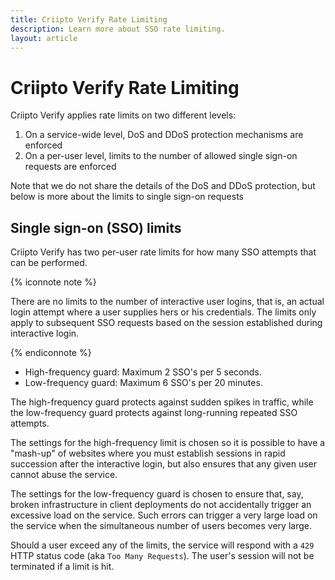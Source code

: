 ```yaml
---
title: Criipto Verify Rate Limiting
description: Learn more about SSO rate limiting.
layout: article
---
```

# Criipto Verify Rate Limiting

Criipto Verify applies rate limits on two different levels:

1. On a service-wide level, DoS and DDoS protection mechanisms are enforced
2. On a per-user level, limits to the number of allowed single sign-on requests are enforced

Note that we do not share the details of the DoS and DDoS protection, but below is more about the limits to single sign-on requests

## Single sign-on (SSO) limits
Criipto Verify has two per-user rate limits for how many SSO attempts that can be performed.

{% iconnote note %}

There are no limits to the number of interactive user logins, that is, an actual login attempt where a user supplies hers or his credentials. The limits only apply to subsequent SSO requests based on the session established during interactive login.

{% endiconnote %}

- High-frequency guard: Maximum 2 SSO's per 5 seconds.
- Low-frequency guard: Maximum 6 SSO's per 20 minutes.

The high-frequency guard protects against sudden spikes in traffic, while the low-frequency guard protects against long-running repeated SSO attempts.

The settings for the high-frequency limit is chosen so it is possible to have a "mash-up" of websites where you must establish sessions in rapid succession after the interactive login, but also ensures that any given user cannot abuse the service.

The settings for the low-frequency guard is chosen to ensure that, say, broken infrastructure in client deployments do not accidentally trigger an excessive load on the service. Such errors can trigger a very large load on the service when the simultaneous number of users becomes very large.

Should a user exceed any of the limits, the service will respond with a `429` HTTP status code (aka `Too Many Requests`). The user's session will not be terminated if a limit is hit.